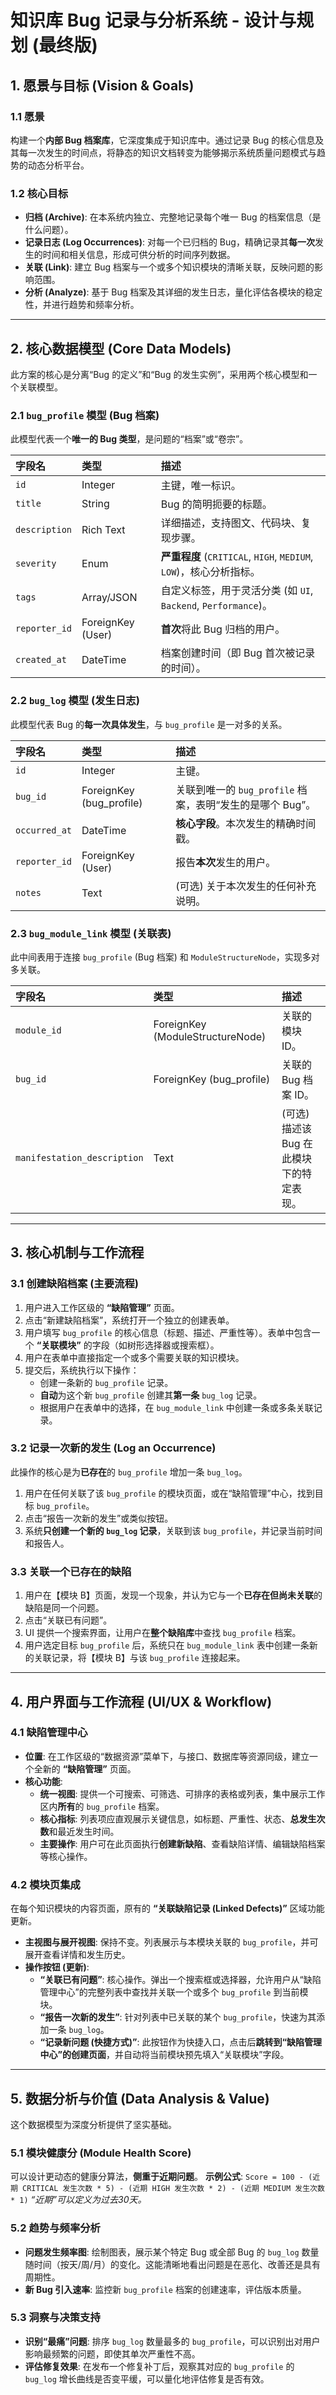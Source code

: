 # 知识库 Bug 记录与分析系统 - 设计与规划 (最终版)

## 1. 愿景与目标 (Vision & Goals)

### 1.1 愿景
构建一个**内部 Bug 档案库**，它深度集成于知识库中。通过记录 Bug 的核心信息及其每一次发生的时间点，将静态的知识文档转变为能够揭示系统质量问题模式与趋势的动态分析平台。

### 1.2 核心目标
- **归档 (Archive)**: 在本系统内独立、完整地记录每个唯一 Bug 的档案信息（是什么问题）。
- **记录日志 (Log Occurrences)**: 对每一个已归档的 Bug，精确记录其**每一次**发生的时间和相关信息，形成可供分析的时间序列数据。
- **关联 (Link)**: 建立 Bug 档案与一个或多个知识模块的清晰关联，反映问题的影响范围。
- **分析 (Analyze)**: 基于 Bug 档案及其详细的发生日志，量化评估各模块的稳定性，并进行趋势和频率分析。

---

## 2. 核心数据模型 (Core Data Models)

此方案的核心是分离“Bug 的定义”和“Bug 的发生实例”，采用两个核心模型和一个关联模型。

### 2.1 `bug_profile` 模型 (Bug 档案)
此模型代表一个**唯一的 Bug 类型**，是问题的“档案”或“卷宗”。

| 字段名 | 类型 | 描述 |
| :--- | :--- | :--- |
| `id` | Integer | 主键，唯一标识。 |
| `title` | String | Bug 的简明扼要的标题。 |
| `description` | Rich Text | 详细描述，支持图文、代码块、复现步骤。 |
| `severity` | Enum | **严重程度** (`CRITICAL`, `HIGH`, `MEDIUM`, `LOW`)，核心分析指标。 |
| `tags` | Array/JSON | 自定义标签，用于灵活分类 (如 `UI`, `Backend`, `Performance`)。 |
| `reporter_id` | ForeignKey (User) | **首次**将此 Bug 归档的用户。 |
| `created_at` | DateTime | 档案创建时间（即 Bug 首次被记录的时间）。 |

### 2.2 `bug_log` 模型 (发生日志)
此模型代表 Bug 的**每一次具体发生**，与 `bug_profile` 是一对多的关系。

| 字段名 | 类型 | 描述 |
| :--- | :--- | :--- |
| `id` | Integer | 主键。 |
| `bug_id` | ForeignKey (bug_profile) | 关联到唯一的 `bug_profile` 档案，表明“发生的是哪个 Bug”。 |
| `occurred_at` | DateTime | **核心字段**。本次发生的精确时间戳。 |
| `reporter_id` | ForeignKey (User) | 报告**本次**发生的用户。 |
| `notes` | Text | (可选) 关于本次发生的任何补充说明。 |

### 2.3 `bug_module_link` 模型 (关联表)
此中间表用于连接 `bug_profile` (Bug 档案) 和 `ModuleStructureNode`，实现多对多关联。

| 字段名 | 类型 | 描述 |
| :--- | :--- | :--- |
| `module_id` | ForeignKey (ModuleStructureNode) | 关联的模块 ID。 |
| `bug_id` | ForeignKey (bug_profile) | 关联的 Bug 档案 ID。 |
| `manifestation_description`| Text | (可选) 描述该 Bug 在此模块下的特定表现。|

---

## 3. 核心机制与工作流程

### 3.1 创建缺陷档案 (主要流程)
1.  用户进入工作区级的 **“缺陷管理”** 页面。
2.  点击“新建缺陷档案”，系统打开一个独立的创建表单。
3.  用户填写 `bug_profile` 的核心信息（标题、描述、严重性等）。表单中包含一个 **“关联模块”** 的字段（如树形选择器或搜索框）。
4.  用户在表单中直接指定一个或多个需要关联的知识模块。
5.  提交后，系统执行以下操作：
    *   创建一条新的 `bug_profile` 记录。
    *   **自动**为这个新 `bug_profile` 创建其**第一条** `bug_log` 记录。
    *   根据用户在表单中的选择，在 `bug_module_link` 中创建一条或多条关联记录。

### 3.2 记录一次新的发生 (Log an Occurrence)
此操作的核心是为**已存在**的 `bug_profile` 增加一条 `bug_log`。
1.  用户在任何关联了该 `bug_profile` 的模块页面，或在“缺陷管理”中心，找到目标 `bug_profile`。
2.  点击“报告一次新的发生”或类似按钮。
3.  系统**只创建一个新的 `bug_log` 记录**，关联到该 `bug_profile`，并记录当前时间和报告人。

### 3.3 关联一个已存在的缺陷
1.  用户在【模块 B】页面，发现一个现象，并认为它与一个**已存在但尚未关联**的缺陷是同一个问题。
2.  点击“关联已有问题”。
3.  UI 提供一个搜索界面，让用户在**整个缺陷库**中查找 `bug_profile` 档案。
4.  用户选定目标 `bug_profile` 后，系统只在 `bug_module_link` 表中创建一条新的关联记录，将【模块 B】与该 `bug_profile` 连接起来。

---

## 4. 用户界面与工作流程 (UI/UX & Workflow)

### 4.1 缺陷管理中心
- **位置**: 在工作区级的“数据资源”菜单下，与接口、数据库等资源同级，建立一个全新的 **“缺陷管理”** 页面。
- **核心功能**:
    - **统一视图**: 提供一个可搜索、可筛选、可排序的表格或列表，集中展示工作区内**所有**的 `bug_profile` 档案。
    - **核心指标**: 列表项应直观展示关键信息，如标题、严重性、状态、**总发生次数**和最近发生时间。
    - **主要操作**: 用户可在此页面执行**创建新缺陷**、查看缺陷详情、编辑缺陷档案等核心操作。

### 4.2 模块页集成
在每个知识模块的内容页面，原有的 **“关联缺陷记录 (Linked Defects)”** 区域功能更新。

- **主视图与展开视图**: 保持不变。列表展示与本模块关联的 `bug_profile`，并可展开查看详情和发生历史。
- **操作按钮 (更新)**:
    - **“关联已有问题”**: 核心操作。弹出一个搜索框或选择器，允许用户从“缺陷管理中心”的完整列表中查找并关联一个或多个 `bug_profile` 到当前模块。
    - **“报告一次新的发生”**: 针对列表中已关联的某个 `bug_profile`，快速为其添加一条 `bug_log`。
    - **“记录新问题 (快捷方式)”**: 此按钮作为快捷入口，点击后**跳转到“缺陷管理中心”的创建页面**，并自动将当前模块预先填入“关联模块”字段。

---

## 5. 数据分析与价值 (Data Analysis & Value)

这个数据模型为深度分析提供了坚实基础。

### 5.1 模块健康分 (Module Health Score)
可以设计更动态的健康分算法，**侧重于近期问题**。
**示例公式**: `Score = 100 - (近期 CRITICAL 发生次数 * 5) - (近期 HIGH 发生次数 * 2) - (近期 MEDIUM 发生次数 * 1)`
*“近期”可以定义为过去30天。*

### 5.2 趋势与频率分析
- **问题发生频率图**: 绘制图表，展示某个特定 Bug 或全部 Bug 的 `bug_log` 数量随时间（按天/周/月）的变化。这能清晰地看出问题是在恶化、改善还是具有周期性。
- **新 Bug 引入速率**: 监控新 `bug_profile` 档案的创建速率，评估版本质量。

### 5.3 洞察与决策支持
- **识别“最痛”问题**: 排序 `bug_log` 数量最多的 `bug_profile`，可以识别出对用户影响最频繁的问题，即使其单次严重性不高。
- **评估修复效果**: 在发布一个修复补丁后，观察其对应的 `bug_profile` 的 `bug_log` 增长曲线是否变平缓，可以量化地评估修复是否有效。
